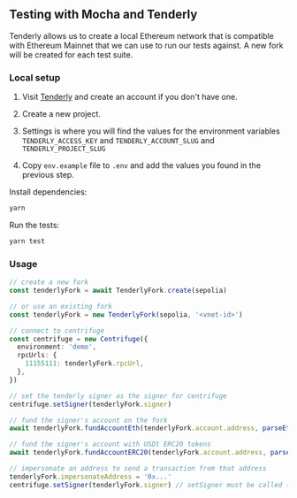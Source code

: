 ## Testing with Mocha and Tenderly

Tenderly allows us to create a local Ethereum network that is compatible with Ethereum Mainnet that we can use to run our tests against. A new fork will be created for each test suite.

### Local setup

1. Visit [Tenderly](https://dashboard.tenderly.co/) and create an account if you don't have one.

2. Create a new project.

3. Settings is where you will find the values for the environment variables `TENDERLY_ACCESS_KEY` and `TENDERLY_ACCOUNT_SLUG` and `TENDERLY_PROJECT_SLUG`

4. Copy `env.example` file to `.env` and add the values you found in the previous step.

Install dependencies:

```bash
yarn
```

Run the tests:

```bash
yarn test
```

### Usage

```ts
// create a new fork
const tenderlyFork = await TenderlyFork.create(sepolia)

// or use an existing fork
const tenderlyFork = new TenderlyFork(sepolia, '<vnet-id>')

// connect to centrifuge
const centrifuge = new Centrifuge({
  environment: 'demo',
  rpcUrls: {
    11155111: tenderlyFork.rpcUrl,
  },
})

// set the tenderly signer as the signer for centrifuge
centrifuge.setSigner(tenderlyFork.signer)

// fund the signer's account on the fork
await tenderlyFork.fundAccountEth(tenderlyFork.account.address, parseEther('100'))

// fund the signer's account with USDt ERC20 tokens
await tenderlyFork.fundAccountERC20(tenderlyFork.account.address, parseEther('100'))

// impersonate an address to send a transaction from that address
tenderlyFork.impersonateAddress = '0x...'
centrifuge.setSigner(tenderlyFork.signer) // setSigner must be called (again) after impersonateAddress is set
```
